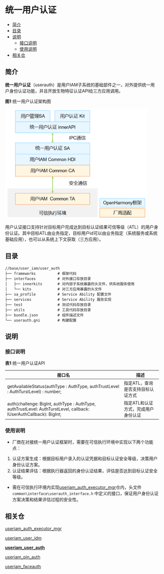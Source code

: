 # 统一用户认证

- [简介](#简介)
- [目录](#目录)
- [说明](#说明)
  - [接口说明](#接口说明)
  - [使用说明](#使用说明)
- [相关仓](#相关仓)


## 简介

**统一用户认证**（userauth）是用户IAM子系统的基础部件之一，对外提供统一用户身份认证功能，并且开放生物特征认证API给三方应用调用。

**图1** 统一用户认证架构图

<img src="figures/统一用户认证架构图.png" alt="统一用户认证架构图" style="zoom:80%;" />



用户认证接口支持针对目标用户完成达到目标认证结果可信等级（ATL）的用户身份认证。其中目标ATL由业务指定，目标用户id可以由业务指定（系统服务或系统基础应用），也可以从系统上下文获取（三方应用）。

## 目录

```undefined
//base/user_iam/user_auth
├── frameworks			# 框架代码
├── interfaces			# 对外接口存放目录
│   ├── innerkits		# 对内部子系统暴露的头文件，供系统服务使用
│   └── kits			# 对三方应用暴露的头文件
├── sa_profile			# Service Ability 配置文件
├── services			# Service Ability 服务实现
├── test				# 测试代码存放目录
├── utils				# 工具代码存放目录
├── bundle.json			# 组件描述文件
└── userauth.gni		# 构建配置
```


## 说明

### 接口说明

**表1** 统一用户认证API

| 接口名  | 描述                             |
| ------ | -------------------------------- |
| getAvailableStatus(authType : AuthType, authTrustLevel : AuthTurstLevel) : number; | 指定ATL，查询是否支持目标认证方式 |
| auth(challenge: BigInt, authType : AuthType, authTrustLevel: AuthTurstLevel, callback: IUserAuthCallback): BigInt; | 指定ATL和认证方式，完成用户身份认证 |

### 使用说明

- 厂商在对接统一用户认证框架时，需要在可信执行环境中实现以下两个功能点：

1. 认证方案生成：根据目标用户录入的认证凭据和目标认证安全等级，决策用户身份认证方案。
2. 认证结果评估：根据执行器返回的身份认证结果，评估是否达到目标认证安全等级。

- 需在可信执行环境内实现[useriam_auth_executor_mgr](https://gitee.com/openharmony-sig/useriam_coauth)仓内，头文件```common\interface\userauth_interface.h``` 中定义的接口，保证用户身份认证方案决策和结果评估过程的安全性。



## 相关仓

[useriam_auth_executor_mgr](https://gitee.com/openharmony-sig/useriam_coauth)

[useriam_user_idm](https://gitee.com/openharmony-sig/useriam_useridm)

**[useriam_user_auth](https://gitee.com/openharmony-sig/useriam_userauth)**

[useriam_pin_auth](https://gitee.com/openharmony-sig/useriam_pinauth)

[useriam_faceauth](https://gitee.com/openharmony/useriam_faceauth)

